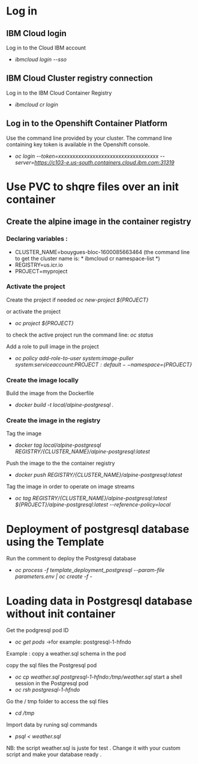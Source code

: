# Log in

## IBM Cloud login
Log in to the Cloud IBM account 
*  *ibmcloud login --sso*

## IBM Cloud Cluster registry connection
Log in to the IBM Cloud Container Registry
* *ibmcloud cr login*

## Log in to the Openshift Container Platform
Use the command line provided by your cluster. The command line containing key token is available in the Openshift console.
*  *oc login --token=xxxxxxxxxxxxxxxxxxxxxxxxxxxxxxxxxxx --server=https://c103-e.us-south.containers.cloud.ibm.com:31319*

# Use PVC to shqre files over an init container
## Create the alpine image in the container registry  

### Declaring variables : 
 * CLUSTER_NAME=bouygues-bloc-1600085663464 (the command line to get the cluster name is: * ibmcloud cr namespace-list *)
 * REGISTRY=us.icr.io
 * PROJECT=myproject

### Activate the project
Create the project if needed
 *oc new-project ${PROJECT}*

or activate the project
*  *oc project ${PROJECT}*

to check the active project run the command line: *oc status*

Add a role to pull image in the project
*  *oc policy add-role-to-user system:image-puller system:serviceaccount:${PROJECT}:default  --namespace=${PROJECT}*

### Create the image locally
Build the image from the Dockerfile
* *docker build -t local/alpine-postgresql .*

### Create the image in the registry 
Tag the image
* *docker tag local/alpine-postgresql ${REGISTRY}/${CLUSTER_NAME}/alpine-postgresql:latest*

Push the image to the the container registry
* *docker push ${REGISTRY}/${CLUSTER_NAME}/alpine-postgresql:latest*

Tag the image in order to operate on image streams
* *oc tag ${REGISTRY}/${CLUSTER_NAME}/alpine-postgresql:latest ${PROJECT}/alpine-postgresql:latest --reference-policy=local*

# Deployment of postgresql database using the Template 
Run the comment to deploy the Postgresql database
* *oc process -f template_deployment_postgresql --param-file parameters.env | oc create -f -*

# Loading data in Postgresql database without init container
Get the podgresql pod ID
* *oc get pods*  ->for example: postgresql-1-hfndo

Example : copy a weather.sql schema in the pod 

copy the sql files the Postgresql pod
* *oc cp weather.sql postgresql-1-hfndo:/tmp/weather.sql*
start a shell session in the Postgresql pod
* *oc rsh postgresql-1-hfndo*

Go the / tmp folder to access the sql files
* *cd /tmp*

Import data by runing sql commands
* *psql < weather.sql*

NB:  the script weather.sql is juste for test . Change it  with your custom script and make your database ready . 




